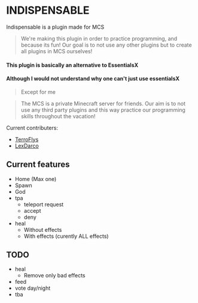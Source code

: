 # INDISPENSABLE

Indispensable is a plugin made for MCS

> We're making this plugin in order to practice programming, and because its fun!
> Our goal is to not use any other plugins but to create all plugins in MCS ourselves!


#### This plugin is basically an alternative to EssentialsX
#### Although I would not understand why one can't just use essentialsX

> Except for me

> The MCS is a private Minecraft server for friends. 
Our aim is to not use any third party plugins and this way practice our programming skills 
throughout the vacation!

Current contributers:
* [TerroFlys](https://github.com/TerroFlys)
* [LexDarco](https://github.com/LexDarcoz)


## Current features
* Home (Max one)
* Spawn
* God
* tpa
  * teleport request
  * accept
  * deny
* heal
  * Without effects
  * With effects (curently ALL effects)


## TODO
* heal
  * Remove only bad effects
* feed
* vote day/night
* tba
